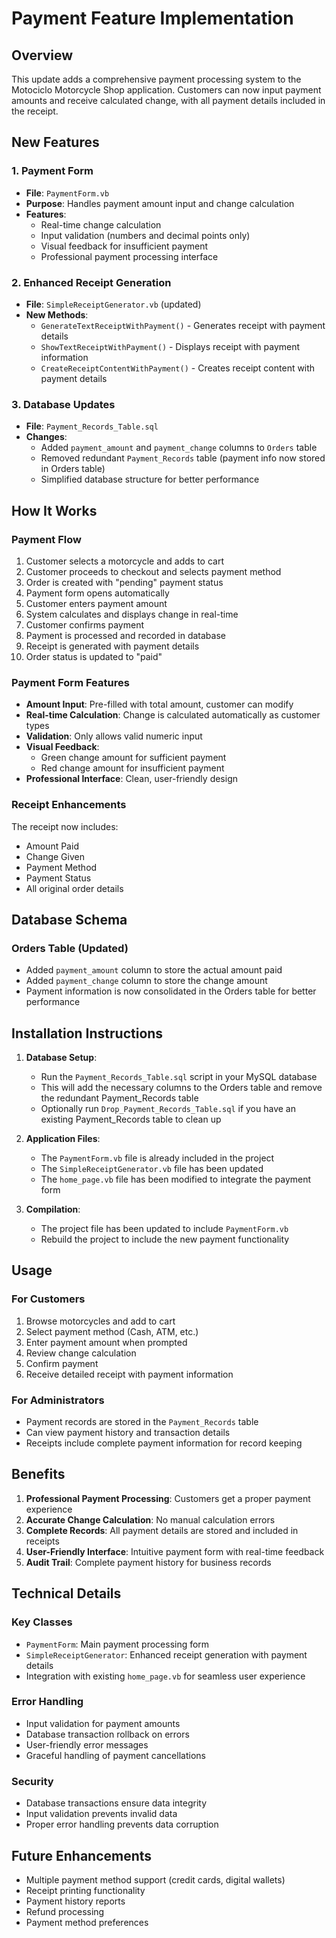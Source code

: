 # Payment Feature Implementation

## Overview
This update adds a comprehensive payment processing system to the Motociclo Motorcycle Shop application. Customers can now input payment amounts and receive calculated change, with all payment details included in the receipt.

## New Features

### 1. Payment Form
- **File**: `PaymentForm.vb`
- **Purpose**: Handles payment amount input and change calculation
- **Features**:
  - Real-time change calculation
  - Input validation (numbers and decimal points only)
  - Visual feedback for insufficient payment
  - Professional payment processing interface

### 2. Enhanced Receipt Generation
- **File**: `SimpleReceiptGenerator.vb` (updated)
- **New Methods**:
  - `GenerateTextReceiptWithPayment()` - Generates receipt with payment details
  - `ShowTextReceiptWithPayment()` - Displays receipt with payment information
  - `CreateReceiptContentWithPayment()` - Creates receipt content with payment details

### 3. Database Updates
- **File**: `Payment_Records_Table.sql`
- **Changes**:
  - Added `payment_amount` and `payment_change` columns to `Orders` table
  - Removed redundant `Payment_Records` table (payment info now stored in Orders table)
  - Simplified database structure for better performance

## How It Works

### Payment Flow
1. Customer selects a motorcycle and adds to cart
2. Customer proceeds to checkout and selects payment method
3. Order is created with "pending" payment status
4. Payment form opens automatically
5. Customer enters payment amount
6. System calculates and displays change in real-time
7. Customer confirms payment
8. Payment is processed and recorded in database
9. Receipt is generated with payment details
10. Order status is updated to "paid"

### Payment Form Features
- **Amount Input**: Pre-filled with total amount, customer can modify
- **Real-time Calculation**: Change is calculated automatically as customer types
- **Validation**: Only allows valid numeric input
- **Visual Feedback**: 
  - Green change amount for sufficient payment
  - Red change amount for insufficient payment
- **Professional Interface**: Clean, user-friendly design

### Receipt Enhancements
The receipt now includes:
- Amount Paid
- Change Given
- Payment Method
- Payment Status
- All original order details

## Database Schema

### Orders Table (Updated)
- Added `payment_amount` column to store the actual amount paid
- Added `payment_change` column to store the change amount
- Payment information is now consolidated in the Orders table for better performance

## Installation Instructions

1. **Database Setup**:
   - Run the `Payment_Records_Table.sql` script in your MySQL database
   - This will add the necessary columns to the Orders table and remove the redundant Payment_Records table
   - Optionally run `Drop_Payment_Records_Table.sql` if you have an existing Payment_Records table to clean up

2. **Application Files**:
   - The `PaymentForm.vb` file is already included in the project
   - The `SimpleReceiptGenerator.vb` file has been updated
   - The `home_page.vb` file has been modified to integrate the payment form

3. **Compilation**:
   - The project file has been updated to include `PaymentForm.vb`
   - Rebuild the project to include the new payment functionality

## Usage

### For Customers
1. Browse motorcycles and add to cart
2. Select payment method (Cash, ATM, etc.)
3. Enter payment amount when prompted
4. Review change calculation
5. Confirm payment
6. Receive detailed receipt with payment information

### For Administrators
- Payment records are stored in the `Payment_Records` table
- Can view payment history and transaction details
- Receipts include complete payment information for record keeping

## Benefits

1. **Professional Payment Processing**: Customers get a proper payment experience
2. **Accurate Change Calculation**: No manual calculation errors
3. **Complete Records**: All payment details are stored and included in receipts
4. **User-Friendly Interface**: Intuitive payment form with real-time feedback
5. **Audit Trail**: Complete payment history for business records

## Technical Details

### Key Classes
- `PaymentForm`: Main payment processing form
- `SimpleReceiptGenerator`: Enhanced receipt generation with payment details
- Integration with existing `home_page.vb` for seamless user experience

### Error Handling
- Input validation for payment amounts
- Database transaction rollback on errors
- User-friendly error messages
- Graceful handling of payment cancellations

### Security
- Database transactions ensure data integrity
- Input validation prevents invalid data
- Proper error handling prevents data corruption

## Future Enhancements
- Multiple payment method support (credit cards, digital wallets)
- Receipt printing functionality
- Payment history reports
- Refund processing
- Payment method preferences 